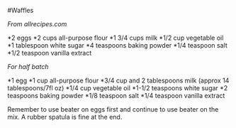#Waffles

*From allrecipes.com*

*2 eggs
*2 cups all-purpose flour
*1 3/4 cups milk
*1/2 cup vegetable oil
*1 tablespoon white sugar
*4 teaspoons baking powder
*1/4 teaspoon salt
*1/2 teaspoon vanilla extract


*For half batch*

*1 egg
*1 cup all-purpose flour
*3/4 cup and 2 tablespoons milk (approx 14 tablespoons/7fl oz)
*1/4 cup vegetable oil
*1-1/2 teaspoons white sugar
*2 teaspoons baking powder
*1/8 teaspoon salt
*1/4 teaspoon vanilla extract

Remember to use beater on eggs first and continue to use beater on the mix. A rubber spatula is fine at the end.
